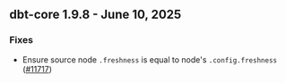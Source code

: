 ## dbt-core 1.9.8 - June 10, 2025

### Fixes

- Ensure source node `.freshness` is equal to node's `.config.freshness` ([#11717](https://github.com/dbt-labs/dbt-core/issues/11717))
